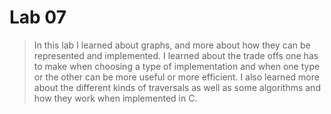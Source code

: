 # Lab 07

> In this lab I learned about graphs, and more about how they can be represented and implemented. I learned about the trade offs one has to make
when choosing a type of implementation and when one type or the other can be more useful or more efficient. I also learned more about the different
kinds of traversals as well as some algorithms and how they work when implemented in C.



